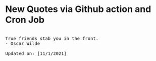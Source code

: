# New Quotes via Github action and Cron Job

<pre>
<!-- #quote -->
True friends stab you in the front.
- Oscar Wilde

Updated on: [11/1/2021]
<!-- #quoteEnd -->
</pre>

